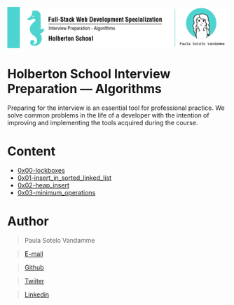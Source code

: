 ![](header.png)
# Holberton School Interview Preparation ― Algorithms

Preparing for the interview is an essential tool for professional practice.
We solve common problems in the life of a developer with the intention of improving and implementing the tools acquired during the course.

# Content

- [0x00-lockboxes](/0x00-lockboxes)
- [0x01-insert_in_sorted_linked_list](/0x01-insert_in_sorted_linked_list)
- [0x02-heap_insert](/0x02-heap_insert)
- [0x03-minimum_operations](/0x03-minimum_operations)

# Author

> Paula Sotelo Vandamme

> [E-mail](omeinsotelo@gmail.com)

> [Github](https://github.com/omeinsotelo)

> [Twiiter](https://twitter.com/omeinsotelo)

> [Linkedin](https://www.linkedin.com/in/paula-sotelo-ba733a70/)

